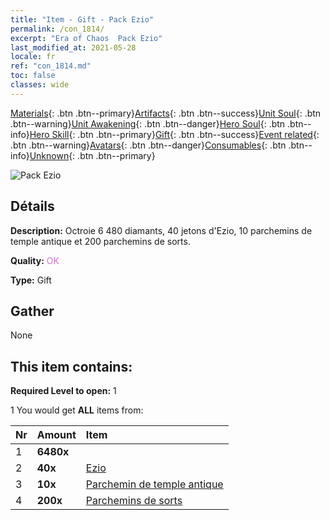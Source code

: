 ```yaml
---
title: "Item - Gift - Pack Ezio"
permalink: /con_1814/
excerpt: "Era of Chaos  Pack Ezio"
last_modified_at: 2021-05-28
locale: fr
ref: "con_1814.md"
toc: false
classes: wide
---
```

 [Materials](/ItemsFR/){: .btn .btn--primary}[Artifacts](/ItemsFR/Artifacts/){: .btn .btn--success}[Unit Soul](/ItemsFR/UnitSoul/){: .btn .btn--warning}[Unit Awakening](/ItemsFR/UnitAwakening/){: .btn .btn--danger}[Hero Soul](/ItemsFR/HeroSoul/){: .btn .btn--info}[Hero Skill](/ItemsFR/HeroSkill/){: .btn .btn--primary}[Gift](/ItemsFR/Gift/){: .btn .btn--success}[Event related](/ItemsFR/Events/){: .btn .btn--warning}[Avatars](/ItemsFR/Avatars/){: .btn .btn--danger}[Consumables](/ItemsFR/Consumables/){: .btn .btn--info}[Unknown](/ItemsFR/Unknown/){: .btn .btn--primary}

 ![Pack Ezio](/images/t/i_907435.png)

## Détails
 **Description:** Octroie 6 480 diamants, 40 jetons d'Ezio, 10 parchemins de temple antique et 200 parchemins de sorts.

 **Quality:** <span style="color: #DA70D6">OK</span>

 **Type:** Gift

## Gather

  None

## This item contains:

 **Required Level to open:** 1

 1 You would get **ALL** items  from:

  | Nr | Amount |     Item    |
  |:---|:-------|:------------|
  | 1 |  **6480x** | <i class="fas fa-gem"/> |  | 
  | 2 |  **40x** | [Ezio](/ItemsFR/her_398/) |  | 
  | 3 |  **10x** | [Parchemin de temple antique](/ItemsFR/con_697/) |  | 
  | 4 |  **200x** | [Parchemins de sorts](/ItemsFR/con_694/) |  | 
